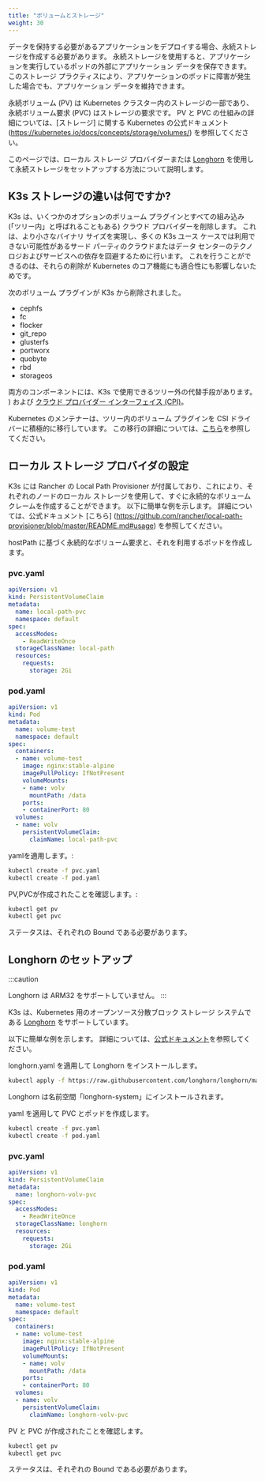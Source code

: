 ```yaml
---
title: "ボリュームとストレージ"
weight: 30
---
```


データを保持する必要があるアプリケーションをデプロイする場合、永続ストレージを作成する必要があります。 永続ストレージを使用すると、アプリケーションを実行しているポッドの外部にアプリケーション データを保存できます。 このストレージ プラクティスにより、アプリケーションのポッドに障害が発生した場合でも、アプリケーション データを維持できます。

永続ボリューム (PV) は Kubernetes クラスター内のストレージの一部であり、永続ボリューム要求 (PVC) はストレージの要求です。 PV と PVC の仕組みの詳細については、[ストレージ] に関する Kubernetes の公式ドキュメント (https://kubernetes.io/docs/concepts/storage/volumes/) を参照してください。

このページでは、ローカル ストレージ プロバイダーまたは [Longhorn](#setting-up-longhorn) を使用して永続ストレージをセットアップする方法について説明します。

## K3s ストレージの違いは何ですか?

K3s は、いくつかのオプションのボリューム プラグインとすべての組み込み (「ツリー内」と呼ばれることもある) クラウド プロバイダーを削除します。 これは、より小さなバイナリ サイズを実現し、多くの K3s ユース ケースでは利用できない可能性があるサード パーティのクラウドまたはデータ センターのテクノロジおよびサービスへの依存を回避するために行います。 これを行うことができるのは、それらの削除が Kubernetes のコア機能にも適合性にも影響しないためです。

次のボリューム プラグインが K3s から削除されました。
* cephfs
* fc
* flocker
* git_repo
* glusterfs
* portworx
* quobyte
* rbd
* storageos

両方のコンポーネントには、K3s で使用できるツリー外の代替手段があります。 ) および [クラウド プロバイダー インターフェイス (CPI)](https://kubernetes.io/docs/tasks/administer-cluster/running-cloud-controller/)。

Kubernetes のメンテナーは、ツリー内のボリューム プラグインを CSI ドライバーに積極的に移行しています。 この移行の詳細については、[こちら](https://kubernetes.io/blog/2021/12/10/storage-in-tree-to-csi-migration-status-update/)を参照してください。

## ローカル ストレージ プロバイダの設定
K3s には Rancher の Local Path Provisioner が付属しており、これにより、それぞれのノードのローカル ストレージを使用して、すぐに永続的なボリューム クレームを作成することができます。 以下に簡単な例を示します。 詳細については、公式ドキュメント [こちら] (https://github.com/rancher/local-path-provisioner/blob/master/README.md#usage) を参照してください。

hostPath に基づく永続的なボリューム要求と、それを利用するポッドを作成します。
### pvc.yaml

```yaml
apiVersion: v1
kind: PersistentVolumeClaim
metadata:
  name: local-path-pvc
  namespace: default
spec:
  accessModes:
    - ReadWriteOnce
  storageClassName: local-path
  resources:
    requests:
      storage: 2Gi
```

### pod.yaml

```yaml
apiVersion: v1
kind: Pod
metadata:
  name: volume-test
  namespace: default
spec:
  containers:
  - name: volume-test
    image: nginx:stable-alpine
    imagePullPolicy: IfNotPresent
    volumeMounts:
    - name: volv
      mountPath: /data
    ports:
    - containerPort: 80
  volumes:
  - name: volv
    persistentVolumeClaim:
      claimName: local-path-pvc
```

yamlを適用します。:

```bash
kubectl create -f pvc.yaml
kubectl create -f pod.yaml
```

PV,PVCが作成されたことを確認します。:

```bash
kubectl get pv
kubectl get pvc
```

ステータスは、それぞれの Bound である必要があります。

## Longhorn のセットアップ
:::caution

Longhorn は ARM32 をサポートしていません。
::: 


K3s は、Kubernetes 用のオープンソース分散ブロック ストレージ システムである [Longhorn](https://github.com/longhorn/longhorn) をサポートしています。

以下に簡単な例を示します。 詳細については、[公式ドキュメント](https://longhorn.io/docs/latest/)を参照してください。

longhorn.yaml を適用して Longhorn をインストールします。
```bash
kubectl apply -f https://raw.githubusercontent.com/longhorn/longhorn/master/deploy/longhorn.yaml
```

Longhorn は名前空間「longhorn-system」にインストールされます。

yaml を適用して PVC とポッドを作成します。
```bash
kubectl create -f pvc.yaml
kubectl create -f pod.yaml
```

### pvc.yaml

```yaml
apiVersion: v1
kind: PersistentVolumeClaim
metadata:
  name: longhorn-volv-pvc
spec:
  accessModes:
    - ReadWriteOnce
  storageClassName: longhorn
  resources:
    requests:
      storage: 2Gi
```

### pod.yaml

```yaml
apiVersion: v1
kind: Pod
metadata:
  name: volume-test
  namespace: default
spec:
  containers:
  - name: volume-test
    image: nginx:stable-alpine
    imagePullPolicy: IfNotPresent
    volumeMounts:
    - name: volv
      mountPath: /data
    ports:
    - containerPort: 80
  volumes:
  - name: volv
    persistentVolumeClaim:
      claimName: longhorn-volv-pvc
```

PV と PVC が作成されたことを確認します。
```bash
kubectl get pv
kubectl get pvc
```

ステータスは、それぞれの Bound である必要があります。